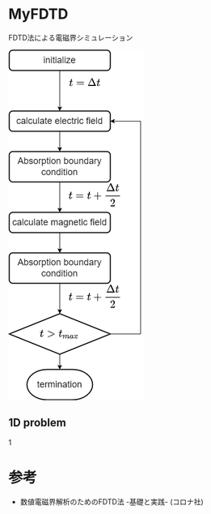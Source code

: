 # MyFDTD
FDTD法による電磁界シミュレーション

![](img/flowchart.png)

## 1D problem
1[](1D.gif)

# 参考
- 数値電磁界解析のためのFDTD法 -基礎と実践- (コロナ社)